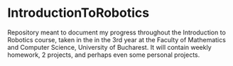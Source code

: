 # IntroductionToRobotics

Repository meant to document my progress throughout the Introduction to Robotics course, taken in the in the 3rd year at the Faculty of Mathematics and Computer Science, University of Bucharest. It will contain weekly homework, 2 projects, and perhaps even some personal projects.
